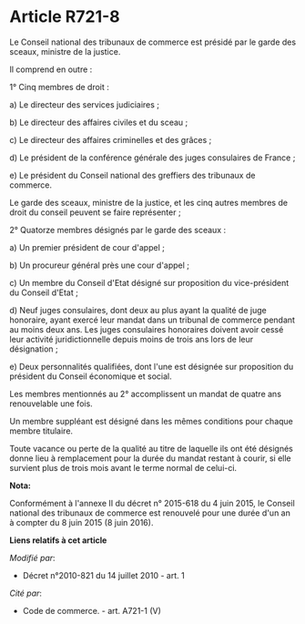 # Article R721-8

Le Conseil national des tribunaux de commerce est présidé par le garde des sceaux, ministre de la justice.

Il comprend en outre :

1° Cinq membres de droit :

a) Le directeur des services judiciaires ;

b) Le directeur des affaires civiles et du sceau ;

c) Le directeur des affaires criminelles et des grâces ;

d) Le président de la conférence générale des juges consulaires de France ;

e) Le président du Conseil national des greffiers des tribunaux de commerce.

Le garde des sceaux, ministre de la justice, et les cinq autres membres de droit du conseil peuvent se faire représenter ;

2° Quatorze membres désignés par le garde des sceaux :

a) Un premier président de cour d'appel ;

b) Un procureur général près une cour d'appel ;

c) Un membre du Conseil d'Etat désigné sur proposition du vice-président du Conseil d'Etat ;

d) Neuf juges consulaires, dont deux au plus ayant la qualité de juge honoraire, ayant exercé leur mandat dans un tribunal de
commerce pendant au moins deux ans. Les juges consulaires honoraires doivent avoir cessé leur activité juridictionnelle
depuis moins de trois ans lors de leur désignation ;

e) Deux personnalités qualifiées, dont l'une est désignée sur proposition du président du Conseil économique et social.

Les membres mentionnés au 2° accomplissent un mandat de quatre ans renouvelable une fois.

Un membre suppléant est désigné dans les mêmes conditions pour chaque membre titulaire.

Toute vacance ou perte de la qualité au titre de laquelle ils ont été désignés donne lieu à remplacement pour la durée du
mandat restant à courir, si elle survient plus de trois mois avant le terme normal de celui-ci.

**Nota:**

Conformément à l'annexe II du décret n° 2015-618 du 4 juin 2015, le Conseil national des tribunaux de commerce est renouvelé
pour une durée d'un an à compter du 8 juin 2015 (8 juin 2016).

**Liens relatifs à cet article**

_Modifié par_:

  - Décret n°2010-821 du 14 juillet 2010 - art. 1

_Cité par_:

  - Code de commerce. - art. A721-1 (V)
